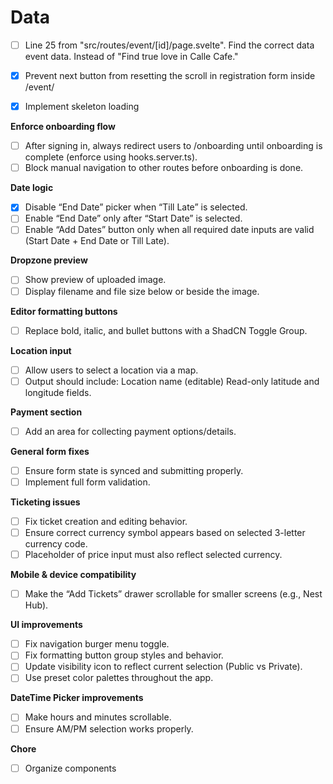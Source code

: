 
# Data
- [ ] Line 25 from "src/routes/event/\[id]/page.svelte". Find the correct data event data. Instead of "Find true love in Calle Cafe."
- [x] Prevent next button from resetting the scroll in registration form inside /event/
- [x] Implement skeleton loading


**Enforce onboarding flow**
- [ ] After signing in, always redirect users to /onboarding until onboarding is complete (enforce using hooks.server.ts).
- [ ] Block manual navigation to other routes before onboarding is done.
    
**Date logic**
- [x] Disable “End Date” picker when “Till Late” is selected.
- [ ] Enable “End Date” only after “Start Date” is selected.
- [ ] Enable “Add Dates” button only when all required date inputs are valid (Start Date + End Date or Till Late).
    
**Dropzone preview**
- [ ] Show preview of uploaded image.
- [ ] Display filename and file size below or beside the image.

**Editor formatting buttons**
- [ ] Replace bold, italic, and bullet buttons with a ShadCN Toggle Group.

**Location input**
- [ ] Allow users to select a location via a map.
- [ ] Output should include:
	Location name (editable)
    Read-only latitude and longitude fields.

**Payment section**
- [ ] Add an area for collecting payment options/details.

**General form fixes**
- [ ] Ensure form state is synced and submitting properly.
- [ ] Implement full form validation.

**Ticketing issues**
- [ ] Fix ticket creation and editing behavior.
- [ ] Ensure correct currency symbol appears based on selected 3-letter currency code.
- [ ] Placeholder of price input must also reflect selected currency.

**Mobile & device compatibility**
- [ ] Make the “Add Tickets” drawer scrollable for smaller screens (e.g., Nest Hub).

**UI improvements**
- [ ] Fix navigation burger menu toggle.
- [ ] Fix formatting button group styles and behavior.
- [ ] Update visibility icon to reflect current selection (Public vs Private).
- [ ] Use preset color palettes throughout the app.

**DateTime Picker improvements**
- [ ] Make hours and minutes scrollable.
- [ ] Ensure AM/PM selection works properly.

**Chore**
- [ ] Organize components

